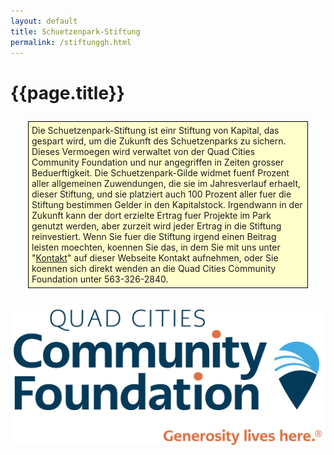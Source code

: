```yaml
---
layout: default
title: Schuetzenpark-Stiftung
permalink: /stiftunggh.html
---
```


# {{page.title}}

<div style="border: solid 1px black;background-color:#ffffcc;padding:5px;margin:2em;">
Die Schuetzenpark-Stiftung ist einr Stiftung von Kapital, das gespart wird, um die Zukunft des Schuetzenparks zu sichern. Dieses Vermoegen wird verwaltet von der Quad Cities Community Foundation und nur angegriffen in Zeiten grosser Beduerftigkeit. Die Schuetzenpark-Gilde widmet fuenf Prozent aller allgemeinen Zuwendungen, die sie im Jahresverlauf erhaelt, dieser Stiftung, und sie platziert auch 100 Prozent aller fuer die Stiftung bestimmen Gelder in den Kapitalstock. Irgendwann in der Zukunft kann der dort erzielte Ertrag fuer Projekte im Park genutzt werden, aber zurzeit wird jeder Ertrag in die Stiftung reinvestiert. Wenn Sie fuer die Stiftung irgend einen Beitrag leisten moechten, koennen Sie das, in dem Sie mit uns unter "<a href="contactgh.html">Kontakt</a>" auf dieser Webseite Kontakt aufnehmen, oder Sie koennen sich direkt wenden an die Quad Cities Community Foundation unter 563-326-2840.
</div>

<div style="text-align: center;"><a href="http://www.cfgrb.org" style="border:none;">
<img alt="Quad Cities Community Foundation" src="/assets/images/QCCFLogo.png">
</a></div>
